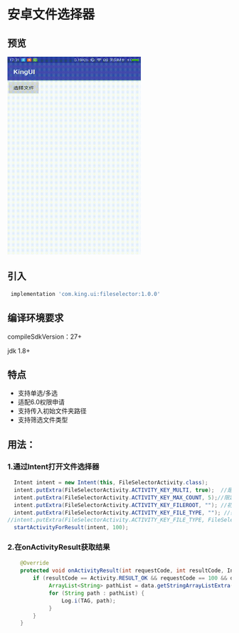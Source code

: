 # 安卓文件选择器

## 预览

<img src='preview.gif' width='300' height='445'/>

## 引入

```groovy
 implementation 'com.king.ui:fileselector:1.0.0'
```
## 编译环境要求

 compileSdkVersion：27+
 
 jdk 1.8+

## 特点

- 支持单选/多选
- 适配6.0权限申请
- 支持传入初始文件夹路径
- 支持筛选文件类型

## 用法：

### 1.通过Intent打开文件选择器

```java
  Intent intent = new Intent(this, FileSelectorActivity.class);
  intent.putExtra(FileSelectorActivity.ACTIVITY_KEY_MULTI, true);  //是否多选模式
  intent.putExtra(FileSelectorActivity.ACTIVITY_KEY_MAX_COUNT, 5);//限定文件选择数，默认为3
  intent.putExtra(FileSelectorActivity.ACTIVITY_KEY_FILEROOT, ""); //初始路径
  intent.putExtra(FileSelectorActivity.ACTIVITY_KEY_FILE_TYPE, ""); //筛选文件类型
//intent.putExtra(FileSelectorActivity.ACTIVITY_KEY_FILE_TYPE, FileSelectorActivity.FILE_TYPE_IMAGE);//只展示图片
  startActivityForResult(intent, 100);
```

### 2.在onActivityResult获取结果

```java
    @Override
    protected void onActivityResult(int requestCode, int resultCode, Intent data) {
        if (resultCode == Activity.RESULT_OK && requestCode == 100 && data != null) {
             ArrayList<String> pathList = data.getStringArrayListExtra(FileSelectorActivity.ACTIVITY_KEY_RESULT_PATHLIST);
             for (String path : pathList) {
                 Log.i(TAG, path);
             }
        }
    }
```
